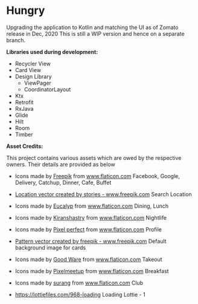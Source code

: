 # Hungry

Upgrading the application to Kotlin and matching the UI as of Zomato release in Dec, 2020
This is still a WIP version and hence on a separate branch.

**__Libraries used during development:__**  

* Recycler View  
* Card View  
* Design Library
    * ViewPager  
    * CoordinatorLayout
* Ktx
* Retrofit  
* RxJava
* Glide
* Hilt
* Room
* Timber

**__Asset Credits:__**

This project contains various assets which are owed by the respective owners.
Their details are provided as below

* Icons made by <a href="https://www.flaticon.com/authors/freepik" title="Freepik">Freepik</a> from <a href="https://www.flaticon.com/" title="Flaticon"> www.flaticon.com</a>
Facebook, Google, Delivery, Catchup, Dinner, Cafe, Buffet

* <a href="https://www.freepik.com/vectors/location">Location vector created by stories - www.freepik.com</a>
Search Location

* Icons made by <a href="https://www.flaticon.com/authors/eucalyp" title="Eucalyp">Eucalyp</a> from <a href="https://www.flaticon.com/" title="Flaticon"> www.flaticon.com</a>
Dining, Lunch

* Icons made by <a href="https://www.flaticon.com/authors/kiranshastry" title="Kiranshastry">Kiranshastry</a> from <a href="https://www.flaticon.com/" title="Flaticon"> www.flaticon.com</a>
Nightlife

* Icons made by <a href="https://www.flaticon.com/authors/pixel-perfect" title="Pixel perfect">Pixel perfect</a> from <a href="https://www.flaticon.com/" title="Flaticon"> www.flaticon.com</a>
Profile

* <a href='https://www.freepik.com/vectors/pattern'>Pattern vector created by freepik - www.freepik.com</a>
Default background image for cards

* Icons made by <a href="https://www.flaticon.com/authors/good-ware" title="Good Ware">Good Ware</a> from <a href="https://www.flaticon.com/" title="Flaticon"> www.flaticon.com</a>
Takeout

* Icons made by <a href="https://www.flaticon.com/authors/pixelmeetup" title="Pixelmeetup">Pixelmeetup</a> from <a href="https://www.flaticon.com/" title="Flaticon"> www.flaticon.com</a>
Breakfast

* Icons made by <a href="https://www.flaticon.com/authors/surang" title="surang">surang</a> from <a href="https://www.flaticon.com/" title="Flaticon"> www.flaticon.com</a>
Club

* https://lottiefiles.com/968-loading
Loading Lottie - 1

